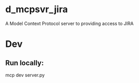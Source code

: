 # d_mcpsvr_jira
A Model Context Protocol server to providing access to JIRA

# Dev

## Run locally:
mcp dev server.py